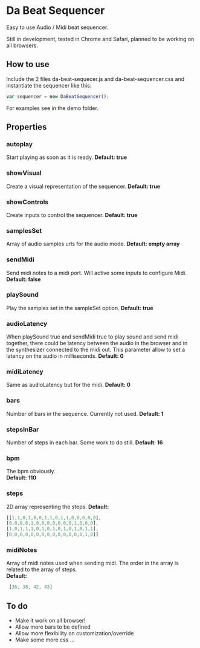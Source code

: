 # Da Beat Sequencer
Easy to use Audio / Midi beat sequencer.

Still in development, tested in Chrome and Safari, planned to be working on all browsers.

## How to use
Include the 2 files da-beat-sequecer.js and da-beat-sequencer.css and instantiate the sequencer like this:
```javascript
var sequencer = new DaBeatSequencer();
```
For examples see in the demo folder.

## Properties

### autoplay
Start playing as soon as it is ready.
__Default: true__

### showVisual
Create a visual representation of the sequencer.
__Default: true__

### showControls
Create inputs to control the sequencer.
__Default: true__

### samplesSet
Array of audio samples urls for the audio mode.
__Default: empty array__
		
### sendMidi
Send midi notes to a midi port. Will active some inputs to configure Midi.
__Default: false__

### playSound
Play the samples set in the sampleSet option.
__Default: true__


### audioLatency
When playSound true and sendMidi true to play sound and send midi together, there could be latency between the audio in the browser and in the synthesizer connected to the midi out. This parameter allow to set a latency on the audio in milliseconds.
__Default: 0__
			
### midiLatency
Same as audioLatency but for the midi.
__Default: 0__	

### bars
Number of bars in the sequence. Currently not used.
__Default: 1__	


### stepsInBar
Number of steps in each bar. Some work to do still.
__Default: 16__	

### bpm
The bpm obviously.  
__Default: 110__
	
### steps
2D array representing the steps.
__Default:__
```javascript
[[1,1,0,1,0,0,1,1,0,1,1,0,0,0,0,0],
[0,0,0,0,1,0,0,0,0,0,0,0,1,0,0,0],
[1,0,1,1,1,0,1,0,1,0,1,0,1,0,1,1],
[0,0,0,0,0,0,0,0,0,0,0,0,0,0,1,0]]
```

### midiNotes
Array of midi notes used when sending midi. The order in the array is related to the array of steps.  
__Default:__
```javascript
 [36, 38, 42, 43]
```


## To do
- Make it work on all browser!
- Allow more bars to be defined
- Allow more flexibility on customization/override 
- Make some more css
...